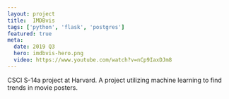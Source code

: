 ```yaml
---
layout: project
title:  IMDBvis
tags: ['python', 'flask', 'postgres']
featured: true
meta:
  date: 2019 Q3
  hero: imdbvis-hero.png
  video: https://www.youtube.com/watch?v=nCp9IaxDJm8
---
```


CSCI S-14a project at Harvard. A project utilizing machine learning to find
trends in movie posters.
